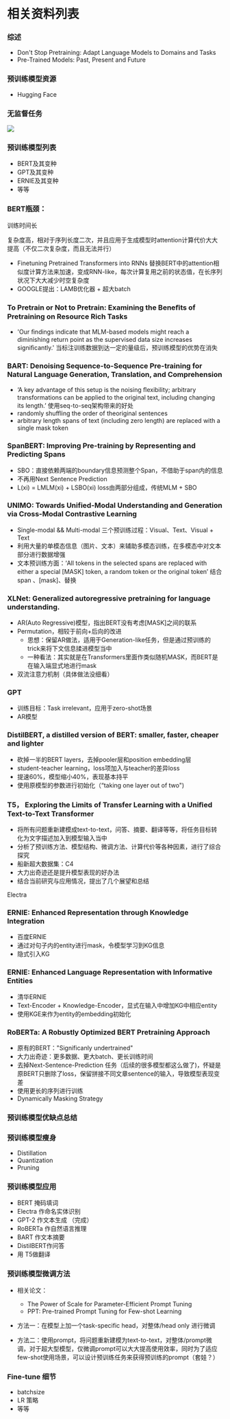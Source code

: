 # 相关资料列表



### 综述
- Don't Stop Pretraining: Adapt Language Models to Domains and Tasks
- Pre-Trained Models: Past, Present and Future

### 预训练模型资源

- Hugging Face

### 无监督任务

![](D:\gitbook\PTM综述\pictures\预训练任务目标.png)


### 预训练模型列表

- BERT及其变种
- GPT及其变种
- ERNIE及其变种
- 等等



### BERT瓶颈：

训练时间长

复杂度高，相对于序列长度二次，并且应用于生成模型时attention计算代价大大提高（不仅二次复杂度，而且无法并行）

- Finetuning Pretrained Transformers into RNNs  替换BERT中的attention相似度计算方法来加速，变成RNN-like，每次计算复用之前的状态值，在长序列状况下大大减少时空复杂度
- GOOGLE提出：LAMB优化器 + 超大batch 



### To Pretrain or Not to Pretrain: Examining the Beneﬁts of Pretraining on Resource Rich Tasks 

- 'Our ﬁndings indicate that MLM-based models might reach a diminishing return point as the supervised data size increases signiﬁcantly.'  当标注训练数据到达一定的量级后，预训练模型的优势在消失

 ### BART: Denoising Sequence-to-Sequence Pre-training for Natural Language Generation, Translation, and Comprehension

- ‘A key advantage of this setup is the noising ﬂexibility; arbitrary transformations can be applied to the original text, including changing its length.’ 使用seq-to-seq架构带来的好处
- randomly shuffling the order of theoriginal sentences
- arbitrary length spans of text (including zero length) are replaced with a single mask token


### SpanBERT: Improving Pre-training by Representing and Predicting Spans
- SBO：直接依赖两端的boundary信息预测整个Span，不借助于span内的信息
- 不再用Next Sentence Prediction
- L(xi) = LMLM(xi) + LSBO(xi) loss由两部分组成，传统MLM + SBO

### UNIMO: Towards Unified-Modal Understanding and Generation via Cross-Modal Contrastive Learning
- Single-modal && Multi-modal 三个预训练过程：Visual、Text、Visual + Text
- 利用大量的单模态信息（图片、文本）来辅助多模态训练，在多模态中对文本部分进行数据增强
- 文本预训练方面：‘All tokens in the selected spans are replaced with either a special [MASK] token, a random token or the original token’ 结合 span 、[mask]、替换



### XLNet: Generalized autoregressive pretraining for language understanding.
- AR(Auto Regressive)模型，指出BERT没有考虑[MASK]之间的联系
- Permutation，相较于前向+后向的改进
  - 思想：保留AR做法，适用于Generation-like任务，但是通过预训练的trick来将下文信息揉进模型当中
  - 一种看法：其实就是在Transformers里面作类似随机MASK，而BERT是在输入端显式地进行mask
- 双流注意力机制（具体做法没细看）

### GPT
- 训练目标：Task irrelevant，应用于zero-shot场景
- AR模型

### DistilBERT, a distilled version of BERT: smaller, faster, cheaper and lighter

- 砍掉一半的BERT layers，去掉pooler层和position embedding层
- student-teacher learning，loss项加入与teacher的差异loss
- 提速60%，模型缩小40%，表现基本持平
- 使用原模型的参数进行初始化（“taking one layer out of two")


### T5， Exploring the Limits of Transfer Learning with a Uniﬁed Text-to-Text Transformer
- 将所有问题重新建模成text-to-text，问答、摘要、翻译等等，将任务目标转化为文字描述加入到模型输入当中
- 分析了预训练方法、模型结构、微调方法、计算代价等各种因素，进行了综合探究
- 船新超大数据集：C4
- 大力出奇迹还是提升模型表现的好办法
- 结合当前研究与应用情况，提出了几个展望和总结

Electra

### ERNIE: Enhanced Representation through Knowledge Integration

- 百度ERNIE
- 通过对句子内的entity进行mask，令模型学习到KG信息
- 隐式引入KG

### ERNIE: Enhanced Language Representation with Informative Entities

- 清华ERNIE
- Text-Encoder + Knowledge-Encoder，显式在输入中增加KG中相应entity
- 使用KGE来作为entity的embedding初始化

### RoBERTa: A Robustly Optimized BERT Pretraining Approach
- 原有的BERT："Significanly undertrained"
- 大力出奇迹：更多数据、更大batch、更长训练时间
- 去掉Next-Sentence-Prediction 任务（后续的很多模型都这么做了)，怀疑是原BERT只删除了loss，保留拼接不同文章sentence的输入，导致模型表现变差
- 使用更长的序列进行训练
- Dynamically Masking Strategy




### 预训练模型优缺点总结



### 预训练模型瘦身
- Distillation
- Quantization
- Pruning

### 预训练模型应用
- BERT 掩码填词
- Electra 作命名实体识别 
- GPT-2 作文本生成 （完成）
- RoBERTa 作自然语言推理
- BART 作文本摘要
- DistilBERT作问答
- 用 T5做翻译

### 预训练模型微调方法
- 相关论文：
  - The Power of Scale for Parameter-Efficient Prompt Tuning
  - PPT: Pre-trained Prompt Tuning for Few-shot Learning

- 方法一：在模型上加一个task-specific head，对整体/head only 进行微调
- 方法二：使用prompt，将问题重新建模为text-to-text，对整体/prompt微调，对于超大型模型，仅微调prompt可以大大提高使用效率，同时为了适应few-shot使用场景，可以设计预训练任务来获得预训练的prompt（套娃？）



### Fine-tune 细节
- batchsize
- LR 策略
- 等等
